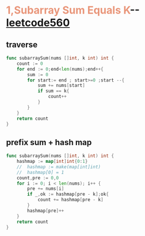 # <font color=#E9967A>1,Subarray Sum Equals K</font>--[leetcode560](https://leetcode-cn.com/problems/subarray-sum-equals-k/)
## traverse
```go {.line-numbers}
func subarraySum(nums []int, k int) int {
    count := 0
    for end := 0;end<len(nums);end++{
        sum := 0 
        for start:= end ; start>=0 ;start --{
            sum += nums[start]
            if sum == k{
                count++
            }
        }
    }
    return count
}
```
## prefix sum + hash map
```go {.line-numbers}
func subarraySum(nums []int, k int) int {
	hashmap := map[int]int{0:1}
    //  hashmap := make(map[int]int)
    //	hashmap[0] = 1
	count,pre := 0,0
	for i := 0; i < len(nums); i++ {
        pre += nums[i]	
		if _,ok := hashmap[pre - k];ok{
			count += hashmap[pre - k]
		}
        hashmap[pre]++
	}
	return count
}
```